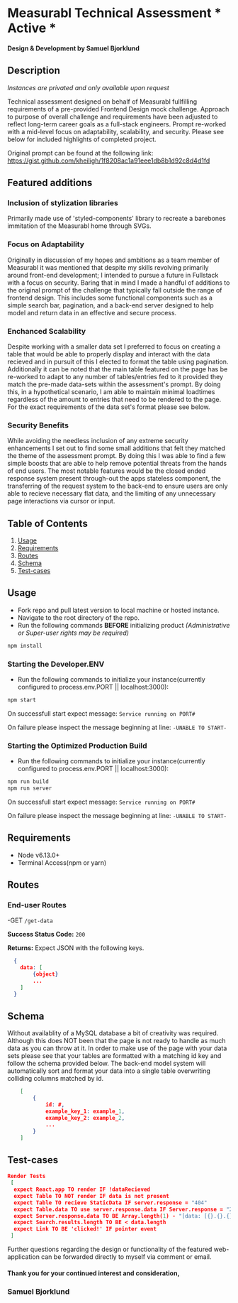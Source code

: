 # Measurabl Technical Assessment * Active *
#### Design & Development by Samuel Bjorklund

## Description
*Instances are privated and only available upon request*

Technical assessment designed on behalf of Measurabl fullfilling requirements of a pre-provided Frontend Design mock challenge. Approach to purpose of overall challenge and requirements have been adjusted to reflect long-term career goals as a full-stack engineers. Prompt re-worked with a mid-level focus on adaptability, scalability, and security. Please see below for included highlights of completed project.

Original prompt can be found at the following link:
https://gist.github.com/kheiligh/1f8208ac1a91eee1db8b1d92c8d4d1fd

## Featured additions
### Inclusion of stylization libraries 
Primarily made use of 'styled-components' library to recreate a barebones immitation of the Measurabl home through SVGs.

### Focus on Adaptability
Originally in discussion of my hopes and ambitions as a team member of Measurabl it was mentioned that despite my skills revolving primarily around front-end development; I intended to pursue a future in Fullstack with a focus on security. Baring that in mind I made a handful of additions to the original prompt of the challenge that typically fall outside the range of frontend design. This includes some functional components such as a simple search bar, pagination, and a back-end server designed to help model and return data in an effective and secure process. 

### Enchanced Scalability
Despite working with a smaller data set I preferred to focus on creating a table that would be able to properly display and interact with the data recieved and in pursuit of this I elected to format the table using pagination. Additionally it can be noted that the main table featured on the page has be re-worked to adapt to any number of tables/entries fed to it provided they match the pre-made data-sets within the assessment's prompt. By doing this, in a hypothetical scenario, I am able to maintain minimal loadtimes regardless of the amount to entries that need to be rendered to the page. For the exact requirements of the data set's format please see below. 

### Security Benefits
While avoiding the needless inclusion of any extreme security enhancements I set out to find some small additions that felt they matched the theme of the assessment prompt. By doing this I was able to find a few simple boosts that are able to help remove potential threats from the hands of end users. The most notable features would be the closed ended response system present through-out the apps stateless component, the transferring of the request system to the back-end to ensure users are only able to recieve necessary flat data, and the limiting of any unnecessary page interactions via cursor or input. 

## Table of Contents
1. [Usage](#Usage)
1. [Requirements](#requirements)
1. [Routes](#routes)
1. [Schema](#schema)
1. [Test-cases](#test-cases)

## Usage
- Fork repo and pull latest version to local machine or hosted instance.
- Navigate to the root directory of the repo.
- Run the following commands **BEFORE** initializing product _(Administrative or Super-user rights may be required)_
```sh
npm install
```
### Starting the Developer.ENV
- Run the following commands to initialize your instance(currently configured to process.env.PORT || localhost:3000):
```sh
npm start
```
On successfull start expect message: `Service running on PORT#`

On failure please inspect the message beginning at line: `-UNABLE TO START-`
### Starting the Optimized Production Build
- Run the following commands to initialize your instance(currently configured to process.env.PORT || localhost:3000):
```sh
npm run build
npm run server
```
On successfull start expect message: `Service running on PORT#`

On failure please inspect the message beginning at line: `-UNABLE TO START-`

## Requirements
- Node v6.13.0+ 
- Terminal Access(npm or yarn)

## Routes
### End-user Routes
-GET `/get-data`

**Success Status Code:** `200`

**Returns:** Expect JSON with the following keys.
```json
  {
    data: [
        {object}
        ...
    ]
  }
```

## Schema
Without availablity of a MySQL database a bit of creativity was required. Although this does NOT been that the page is not ready to handle as much data as you can throw at it. In order to make use of the page with your data sets please see that your tables are formatted with a matching id key and follow the schema provided below. The back-end model system will automatically sort and format your data into a single table overwriting colliding columns matched by id.

```json
    [
        {
            id: #,
            example_key_1: example_1,
            example_key_2: example_2,
            ...
        }
    ]
```
## Test-cases
```json
Render Tests
 [
  expect React.app TO render IF !dataRecieved
  expect Table TO NOT render IF data is not present
  expect Table TO recieve StaticData IF server.response = "404"
  expect Table.data TO use server.response.data IF Server.response = "200"
  expect Server.response.data TO BE Array.length(1) - "[data: [{}.{}.{}]"
  expect Search.results.length TO BE < data.length
  expect Link TO BE 'clicked!' IF pointer event
 ]
```


Further questions regarding the design or functionality of the featured web-application can be forwarded directly to myself via comment or email.

#### Thank you for your continued interest and consideration,
### Samuel Bjorklund
